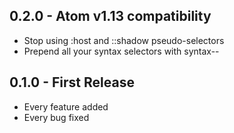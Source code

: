 ## 0.2.0 - Atom v1.13 compatibility
* Stop using :host and ::shadow pseudo-selectors
* Prepend all your syntax selectors with syntax--

## 0.1.0 - First Release
* Every feature added
* Every bug fixed
